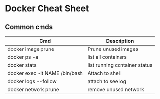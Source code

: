 # Docker Cheat Sheet

## Common cmds

| Cmd                            | Description                   |
| ------------------------------ | ----------------------------- |
| docker image prune             | Prune unused images           |
| docker ps -a                   | list all containers           |
| docker stats                   | list running container status |
| docker exec -it NAME /bin/bash | Attach to shell               |
| docker logs --follow           | attach to see log             |
| docker network prune           | remove unused network         |
